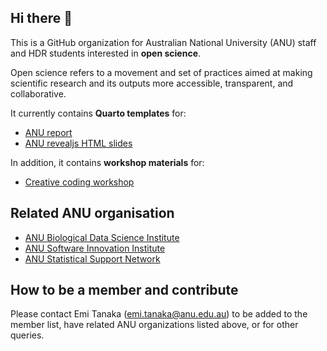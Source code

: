 ## Hi there 👋

This is a GitHub organization for Australian National University (ANU) staff and HDR students interested in **open science**. 

Open science refers to a movement and set of practices aimed at making scientific research and its outputs more accessible, transparent, and collaborative.

It currently contains **Quarto templates** for:

- [ANU report](https://github.com/anuopensci/quarto-anu-report)
- [ANU revealjs HTML slides](https://github.com/anuopensci/quarto-anu-revealjs)

In addition, it contains **workshop materials** for:

- [Creative coding workshop](https://anuopensci.github.io/creative-coding/)


## Related ANU organisation 

- [ANU Biological Data Science Institute](https://github.com/anu-bdsi)
- [ANU Software Innovation Institute](https://github.com/anusii)
- [ANU Statistical Support Network](https://github.com/ANUStatSupportoNline)

## How to be a member and contribute

Please contact Emi Tanaka (emi.tanaka@anu.edu.au) to be added to the member list, have related ANU organizations listed above, or for other queries. 

